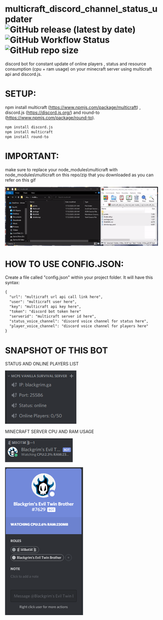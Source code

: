 # multicraft_discord_channel_status_updater ![GitHub release (latest by date)](https://img.shields.io/github/v/release/quantumr8/McBot)![GitHub Workflow Status](https://img.shields.io/github/workflow/status/quantumr8/McBot/CodeQL)![GitHub repo size](https://img.shields.io/github/repo-size/quantumr8/McBot)
discord bot for constant update of online players , status and resource consumption (cpu + ram usage) on your minecraft server using multicraft api and discord.js.

# SETUP:

npm install multicraft (https://www.npmjs.com/package/multicraft) , discord.js (https://discord.js.org/) and round-to (https://www.npmjs.com/package/round-to).

```
npm install discord.js
npm install multicraft
npm install round-to
```

# IMPORTANT:

make sure to replace your node_modules\multicraft with node_modules\multicraft on this repo/zip that you downloaded as you can refer on this gif


![](https://raw.githubusercontent.com/Azan-Shah/multicraft_discord_channel_stat/master/readme%20stuff/replace.gif)

# HOW TO USE CONFIG.JSON:

Create a file called "config.json" within your project folder. It will have this syntax:

```
{
  "url": "multicraft url api call link here",
  "user": "multicraft user here",
  "key": "multicraft api key here",
  "token": "discord bot token here"
  "serverid": "multicraft server id here",
  "status_voice_channel": "discord voice channel for status here",
  "player_voice_channel": "discord voice channel for players here" 
}
```
# SNAPSHOT OF THIS BOT

STATUS AND ONLINE PLAYERS LIST

![](https://raw.githubusercontent.com/Azan-Shah/multicraft_discord_channel_stat/master/readme%20stuff/minecraft%201.PNG)


MINECRAFT SERVER CPU AND RAM USAGE

![](https://raw.githubusercontent.com/Azan-Shah/multicraft_discord_channel_stat/master/readme%20stuff/minecraft%202.PNG)

![](https://raw.githubusercontent.com/Azan-Shah/multicraft_discord_channel_stat/master/readme%20stuff/minecraft%203.PNG)
